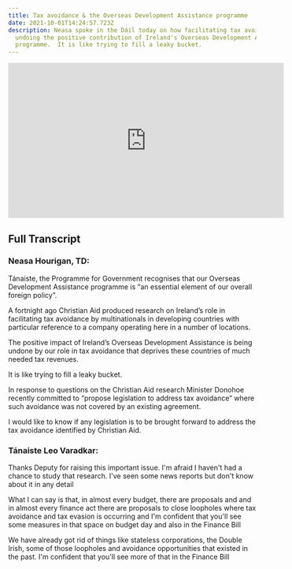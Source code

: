 ```yaml
---
title: Tax avoidance & the Overseas Development Assistance programme
date: 2021-10-01T14:24:57.723Z
description: Neasa spoke in the Dáil today on how facilitating tax avoidance is
  undoing the positive contribution of Ireland's Overseas Development Assistance
  programme.  It is like trying to fill a leaky bucket.
---
```

<iframe width="560" height="315" src="https://www.youtube.com/embed/T7qb0rBg04c" title="YouTube video player" frameborder="0" allow="accelerometer; autoplay; clipboard-write; encrypted-media; gyroscope; picture-in-picture" allowfullscreen></iframe>



## Full Transcript

### Neasa Hourigan, TD:

Tánaiste, the Programme for Government recognises that our Overseas Development Assistance programme is “an essential element of our overall foreign policy”.

A fortnight ago Christian Aid produced research on Ireland’s role in facilitating tax avoidance by multinationals in developing countries with particular reference to a company operating here in a number of locations.

The positive impact of Ireland’s Overseas Development Assistance is being undone by our role in tax avoidance that deprives these countries of much needed tax revenues.

It is like trying to fill a leaky bucket.

In response to questions on the Christian Aid research Minister Donohoe recently committed to “propose legislation to address tax avoidance” where such avoidance was not covered by an existing agreement.

I would like to know if any legislation is to be brought forward to address the tax avoidance identified by Christian Aid.

### Tánaiste Leo Varadkar:

Thanks Deputy for raising this important issue. I'm afraid I haven't had a chance to study that research. I've seen some news reports but don't know about it in any detail

What I can say is that, in almost every budget, there are proposals and and in almost every finance act there are proposals to close loopholes where tax avoidance and tax evasion is occurring and I'm confident that you'll see some measures in that space on budget day and also in the Finance Bill

We have already got rid of things like stateless corporations, the Double Irish, some of those loopholes and avoidance opportunities that existed in the past. I'm confident that you'll see more of that in the Finance Bill